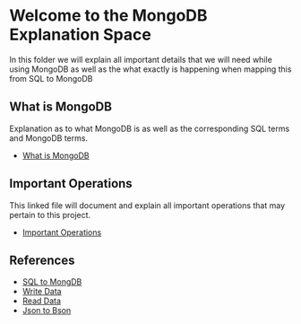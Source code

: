 # Welcome to the MongoDB Explanation Space
In this folder we will explain all important details that we will need while using MongoDB as well as the what exactly is happening when mapping this from SQL to MongoDB
## What is MongoDB
Explanation as to what MongoDB is as well as the corresponding SQL terms and MongoDB terms.
+ [What is MongoDB](what_is_mongodb.md) 
## Important Operations
This linked file will document and explain all important operations that may pertain to this project.
+ [Important Operations](important_operations.md) 
## References
+ [SQL to MongDB](https://www.mongodb.com/docs/manual/reference/sql-comparison/)
+ [Write Data](https://www.mongodb.com/docs/languages/cpp/cpp-driver/current/write/)
+ [Read Data](https://www.mongodb.com/docs/languages/cpp/cpp-driver/current/read/)
+ [Json to Bson](https://www.mongodb.com/resources/basics/json-and-bson)
